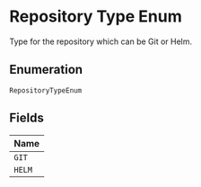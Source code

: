 
# Repository Type Enum

Type for the repository which can be Git or Helm.

## Enumeration

`RepositoryTypeEnum`

## Fields

| Name |
|  --- |
| `GIT` |
| `HELM` |

